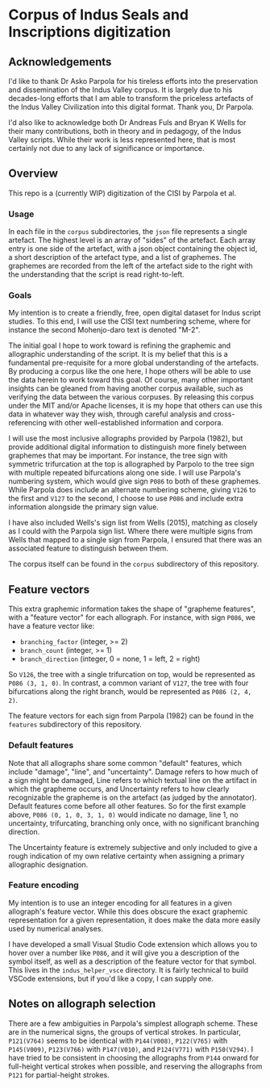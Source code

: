 # Corpus of Indus Seals and Inscriptions digitization

## Acknowledgements

I'd like to thank Dr Asko Parpola for his tireless efforts into the preservation and dissemination of the Indus Valley corpus. It is largely due
to his decades-long efforts that I am able to transform the priceless artefacts of the Indus Valley Civilization into this digital format.
Thank you, Dr Parpola.

I'd also like to acknowledge both Dr Andreas Fuls and Bryan K Wells for their many contributions, both in theory and in pedagogy, of the Indus
Valley scripts. While their work is less represented here, that is most certainly not due to any lack of significance or importance.

## Overview

This repo is a (currently WIP) digitization of the CISI by Parpola et al.

### Usage

In each file in the `corpus` subdirectories, the `json` file represents a single artefact. The highest level is an array of "sides" of the artefact.
Each array entry is one side of the artefact, with a json object containing the object id, a short description of the artefact type, and a list of graphemes.
The graphemes are recorded from the left of the artefact side to the right with the understanding that the script is read right-to-left.

### Goals

My intention is to create a friendly, free, open digital dataset for Indus script studies. To this end, I will use the CISI text numbering scheme,
where for instance the second Mohenjo-daro text is denoted "M-2".

The initial goal I hope to work toward is refining the graphemic and allographic understanding of the script. It is my belief that this is a fundamental
pre-requisite for a more global understanding of the artefacts. By producing a corpus like the one here, I hope others will be able to use the
data herein to work toward this goal. Of course, many other important insights can be gleaned from having another corpus available, such as verifying
the data between the various corpuses. By releasing this corpus under the MIT and/or Apache licenses, it is my hope that others can use this data
in whatever way they wish, through careful analysis and cross-referencing with other well-established information and corpora.

I will use the most inclusive allographs provided by Parpola (1982), but provide additional digital information to distinguish more finely between
graphemes that may be important. For instance, the tree sign with symmetric trifurcation at the top is allographed by Parpolo to the tree sign
with multiple repeated bifurcations along one side. I will use Parpola's numbering system, which would give sign `P086` to both of these graphemes.
While Parpola does include an alternate numbering scheme, giving `V126` to the first and `V127` to the second, I choose to use `P086` and include
extra information alongside the primary sign value.

I have also included Wells's sign list from Wells (2015), matching as closely as I could with the Parpola sign list. Where there were multiple
signs from Wells that mapped to a single sign from Parpola, I ensured that there was an associated feature to distinguish between them.

The corpus itself can be found in the `corpus` subdirectory of this repository.

## Feature vectors

This extra graphemic information takes the shape of "grapheme features", with a "feature vector" for each allograph. For instance, with sign `P086`, we
have a feature vector like:

* `branching_factor` (integer, >= 2)
* `branch_count` (integer, >= 1)
* `branch_direction` (integer, 0 = none, 1 = left, 2 = right)

So `V126`, the tree with a single trifurcation on top, would be represented as `P086 (3, 1, 0)`. In contrast, a common variant of `V127`, the tree with
four bifurcations along the right branch, would be represented as `P086 (2, 4, 2)`.

The feature vectors for each sign from Parpola (1982) can be found in the `features` subdirectory of this repository.

### Default features

Note that all allographs share some common "default" features, which include "damage", "line", and "uncertainty". Damage refers to how much
of a sign might be damaged, Line refers to which textual line on the artifact in which the grapheme occurs, and Uncertainty refers to how clearly
recognizable the grapheme is on the artefact (as judged by the annotator). Default features come before all other features. So for the first example above, `P086 (0, 1, 0, 3, 1, 0)`
would indicate no damage, line 1, no uncertainty, trifurcating, branching only once, with no significant branching direction.

The Uncertainty feature is extremely subjective and only included to give a rough indication of my own relative certainty when assigning a primary
allographic designation.

### Feature encoding

My intention is to use an integer encoding for all features in a given allograph's feature vector. While this does obscure the exact graphemic
representation for a given representation, it does make the data more easily used by numerical analyses.

I have developed a small Visual Studio Code extension which allows you to hover over a number like `P086`, and it will give you a description of
the symbol itself, as well as a description of the feature vector for that symbol. This lives in the `indus_helper_vsce` directory. It is fairly
technical to build VSCode extensions, but if you'd like a copy, I can supply one.

## Notes on allograph selection

There are a few ambiguities in Parpola's simplest allograph scheme. These are in the numerical signs, the groups of vertical strokes. In particular,
`P121(V764)` seems to be identical with `P144(V008)`, `P122(V765)` with `P145(V009)`, `P123(V766)` with `P147(V010)`, and `P124(V771)` with `P150(V294)`.
I have tried to be consistent in choosing the allographs from `P144` onward for full-height vertical strokes when possible, and reserving the allographs
from `P121` for partial-height strokes.
